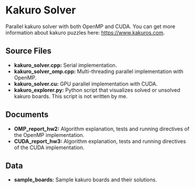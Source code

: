 # Kakuro Solver
Parallel kakuro solver with both OpenMP and CUDA. You can get more information about kakuro puzzles here: https://www.kakuros.com.

## Source Files
* **kakuro_solver.cpp:** Serial implementation.
* **kakuro_solver_omp.cpp:** Multi-threading parallel implementation with OpenMP.
* **kakuro_solver.cu:** GPU parallel implementation with CUDA.
* **kakuro_explorer.py:** Python script that visualizes solved or unsolved kakuro boards. This script is not written by me.

## Documents
* **OMP_report_hw2:** Algorithm explanation, tests and running directives of the OpenMP implementation.
* **CUDA_report_hw3:** Algorithm explanation, tests and running directives of the CUDA implementation.

## Data
* **sample_boards:** Sample kakuro boards and their solutions.
